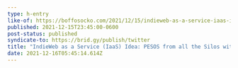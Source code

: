 ```yaml
---
type: h-entry
like-of: https://boffosocko.com/2021/12/15/indieweb-as-a-service-iaas-idea-pesos-from-all-the-silos-with-feeds-using-micropub/
published: 2021-12-15T23:45:00-0600
post-status: published
syndicate-to: https://brid.gy/publish/twitter
title: "IndieWeb as a Service (IaaS) Idea: PESOS from all the Silos with Feeds using Micropub"
date: 2021-12-16T05:45:14.614Z
---
```


